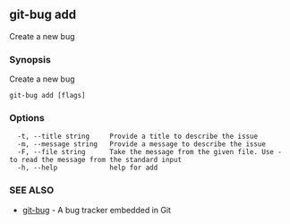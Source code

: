 ## git-bug add

Create a new bug

### Synopsis

Create a new bug

```
git-bug add [flags]
```

### Options

```
  -t, --title string     Provide a title to describe the issue
  -m, --message string   Provide a message to describe the issue
  -F, --file string      Take the message from the given file. Use - to read the message from the standard input
  -h, --help             help for add
```

### SEE ALSO

* [git-bug](git-bug.md)	 - A bug tracker embedded in Git

